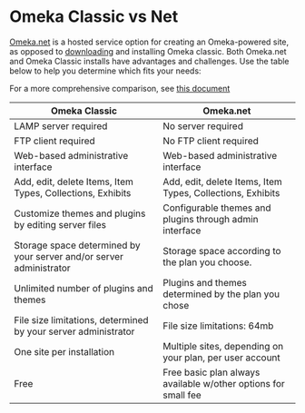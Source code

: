 # Omeka Classic vs Net

[Omeka.net](http://omeka.net) is a hosted service option for creating an Omeka-powered site, as opposed to [downloading](https://omeka.org/classic/download) and installing Omeka classic. Both Omeka.net and Omeka Classic installs have advantages and challenges. Use the table below to help you determine which fits your needs: 

For a more comprehensive comparison, see [this document](http://bitly.com/compareomekas)

| Omeka Classic | Omeka.net |
| ---|---| 
| LAMP server required | No server required |
FTP client required | No FTP client required
Web-based administrative interface | Web-based administrative interface
Add, edit, delete Items, Item Types, Collections, Exhibits | Add, edit, delete Items, Item Types, Collections, Exhibits
Customize themes and plugins by editing server files |      Configurable themes and plugins through admin interface
Storage space determined by your server and/or server administrator | Storage space according to the plan you choose.  
Unlimited number of plugins and themes | Plugins and themes determined by the plan you chose
File size limitations, determined by your server administrator | File size limitations: 64mb
One site per installation |Multiple sites, depending on your plan, per user account
Free | Free basic plan always available w/other options for small fee


